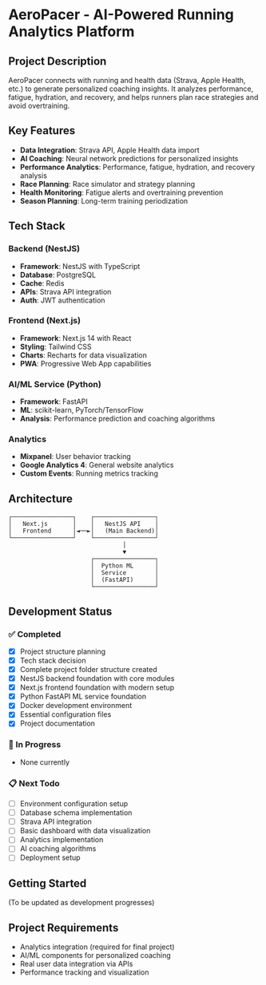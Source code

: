 # AeroPacer - AI-Powered Running Analytics Platform

## Project Description
AeroPacer connects with running and health data (Strava, Apple Health, etc.) to generate personalized coaching insights. It analyzes performance, fatigue, hydration, and recovery, and helps runners plan race strategies and avoid overtraining.

## Key Features
- **Data Integration**: Strava API, Apple Health data import
- **AI Coaching**: Neural network predictions for personalized insights
- **Performance Analytics**: Performance, fatigue, hydration, and recovery analysis
- **Race Planning**: Race simulator and strategy planning
- **Health Monitoring**: Fatigue alerts and overtraining prevention
- **Season Planning**: Long-term training periodization

## Tech Stack

### Backend (NestJS)
- **Framework**: NestJS with TypeScript
- **Database**: PostgreSQL
- **Cache**: Redis
- **APIs**: Strava API integration
- **Auth**: JWT authentication

### Frontend (Next.js)
- **Framework**: Next.js 14 with React
- **Styling**: Tailwind CSS
- **Charts**: Recharts for data visualization
- **PWA**: Progressive Web App capabilities

### AI/ML Service (Python)
- **Framework**: FastAPI
- **ML**: scikit-learn, PyTorch/TensorFlow
- **Analysis**: Performance prediction and coaching algorithms

### Analytics
- **Mixpanel**: User behavior tracking
- **Google Analytics 4**: General website analytics
- **Custom Events**: Running metrics tracking

## Architecture
```
┌─────────────────┐    ┌─────────────────┐
│   Next.js       │    │   NestJS API    │
│   Frontend      │◄──►│   (Main Backend)│
└─────────────────┘    └─────────────────┘
                                │
                                ▼
                       ┌─────────────────┐
                       │  Python ML      │
                       │  Service        │
                       │  (FastAPI)      │
                       └─────────────────┘
```

## Development Status

### ✅ Completed
- [x] Project structure planning
- [x] Tech stack decision
- [x] Complete project folder structure created
- [x] NestJS backend foundation with core modules
- [x] Next.js frontend foundation with modern setup
- [x] Python FastAPI ML service foundation
- [x] Docker development environment
- [x] Essential configuration files
- [x] Project documentation

### 🚧 In Progress
- None currently

### 📋 Next Todo
- [ ] Environment configuration setup
- [ ] Database schema implementation
- [ ] Strava API integration
- [ ] Basic dashboard with data visualization
- [ ] Analytics implementation
- [ ] AI coaching algorithms
- [ ] Deployment setup

## Getting Started
(To be updated as development progresses)

## Project Requirements
- Analytics integration (required for final project)
- AI/ML components for personalized coaching
- Real user data integration via APIs
- Performance tracking and visualization